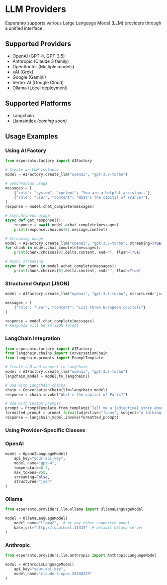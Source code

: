 # LLM Providers

Esperanto supports various Large Language Model (LLM) providers through a unified interface.

## Supported Providers

- OpenAI (GPT-4, GPT-3.5)
- Anthropic (Claude 3 family)
- OpenRouter (Multiple models)
- xAI (Grok)
- Google (Gemini)
- Vertex AI (Google Cloud)
- Ollama (Local deployment)

## Supported Platforms

- Langchain
- Llamaindex *(coming soon)*

## Usage Examples

### Using AI Factory

```python
from esperanto.factory import AIFactory

# Create an LLM instance
model = AIFactory.create_llm("openai", "gpt-3.5-turbo")

# Synchronous usage
messages = [
    {"role": "system", "content": "You are a helpful assistant."},
    {"role": "user", "content": "What's the capital of France?"},
]
response = model.chat_complete(messages)

# Asynchronous usage
async def get_response():
    response = await model.achat_complete(messages)
    print(response.choices[0].message.content)

# Streaming usage
model = AIFactory.create_llm("openai", "gpt-3.5-turbo", streaming=True)
for chunk in model.chat_complete(messages):
    print(chunk.choices[0].delta.content, end="", flush=True)

# Async streaming
async for chunk in model.achat_complete(messages):
    print(chunk.choices[0].delta.content, end="", flush=True)
```

### Structured Output (JSON)

```python
model = AIFactory.create_llm("openai", "gpt-3.5-turbo", structured="json")

messages = [
    {"role": "user", "content": "List three European capitals"}
]

response = model.chat_complete(messages)
# Response will be in JSON format
```

### LangChain Integration

```python
from esperanto.factory import AIFactory
from langchain.chains import ConversationChain
from langchain.prompts import PromptTemplate

# Create LLM and convert to LangChain
model = AIFactory.create_llm("openai", "gpt-3.5-turbo")
langchain_model = model.to_langchain()

# Use with LangChain chains
chain = ConversationChain(llm=langchain_model)
response = chain.invoke("What's the capital of Paris?")

# Use with custom prompts
prompt = PromptTemplate.from_template("Tell me a {adjective} story about {subject}")
formatted_prompt = prompt.format(adjective="funny", subject="a talking cat")
response = langchain_model.invoke(formatted_prompt)
```

### Using Provider-Specific Classes

### OpenAI
```python
model = OpenAILanguageModel(
    api_key="your-api-key",
    model_name="gpt-4",
    temperature=0.7,
    max_tokens=850,
    streaming=False,
    structured="json"
)
```

### Ollama
```python
from esperanto.providers.llm.ollama import OllamaLanguageModel

model = OllamaLanguageModel(
    model_name="llama2",  # or any other supported model
    base_url="http://localhost:11434"  # default Ollama server
)
```

### Anthropic
```python
from esperanto.providers.llm.anthropic import AnthropicLanguageModel

model = AnthropicLanguageModel(
    api_key="your-api-key",
    model_name="claude-3-opus-20240229"
)
```
